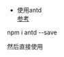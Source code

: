 
- 使用antd  
[参考](https://jdocs.wiki/docusaurus-site/site-creation-guide/add-ant-design-ui)  

npm i antd --save  

然后直接使用

